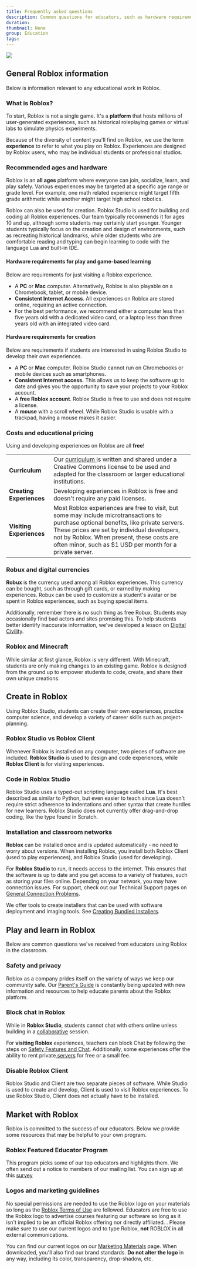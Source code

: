 ```yaml
---
title: Frequently asked questions
description: Common questions for educators, such as hardware requirements, costs associated, and suggested age ranges.
duration:
thumbnail: None
group: Education
tags:
---
```


<img src="../../assets/education/stock-graphics/hero-spaceStudents.jpg" />

## General Roblox information

Below is information relevant to any educational work in Roblox.

### What is Roblox?

To start, Roblox is not a single game. It's a **platform** that hosts millions of user-generated experiences, such as historical roleplaying games or virtual labs to simulate physics experiments.

Because of the diversity of content you'll find on Roblox, we use the term **experience** to refer to what you play on Roblox. Experiences are designed by Roblox users, who may be individual students or professional studios.

### Recommended ages and hardware

Roblox is an **all ages** platform where everyone can join, socialize, learn, and play safely. Various experiences may be targeted at a specific age range or grade level. For example, one math related experience might target fifth grade arithmetic while another might target high school robotics.

Roblox can also be used for creation. Roblox Studio is used for building and coding all Roblox experiences. Our team typically recommends it for ages 10 and up, although some students may certainly start younger. Younger students typically focus on the creation and design of environments, such as recreating historical landmarks, while older students who are comfortable reading and typing can begin learning to code with the language Lua and built-in IDE.

#### Hardware requirements for play and game-based learning

Below are requirements for just visiting a Roblox experience.

- A **PC** or **Mac** computer. Alternatively, Roblox is also playable on a Chromebook, tablet, or mobile device.
- **Consistent Internet Access**. All experiences on Roblox are stored online, requiring an active connection.
- For the best performance, we recommend either a computer less than five years old with a dedicated video card, or a laptop less than three years old with an integrated video card.

#### Hardware requirements for creation

Below are requirements if students are interested in using Roblox Studio to develop their own experiences.

- A **PC** or **Mac** computer. Roblox Studio cannot run on Chromebooks or mobile devices such as smartphones.
- **Consistent Internet access.** This allows us to keep the software up to date and gives you the opportunity to save your projects to your Roblox account.
- A **free Roblox account**. Roblox Studio is free to use and does not require a license.
- A **mouse** with a scroll wheel. While Roblox Studio is usable with a trackpad, having a mouse makes it easier.

### Costs and educational pricing

Using and developing experiences on Roblox are all **free**!

<table>
<tbody>
<tr>
<td>
<strong>Curriculum</strong>
</td>
<td>
Our <a href="../../education/support/education-content.md">curriculum </a>is written and shared under a Creative Commons license to be used and adapted for the classroom or larger educational institutions.
</td>
</tr>

<tr>
<td>
<strong>Creating Experiences</strong>
</td>
<td>
Developing experiences in Roblox is free and doesn't require any paid licenses.
</td>
</tr>

<tr>
<td>
<strong>Visiting Experiences</strong>
</td>
<td>
Most Roblox experiences are free to visit, but some may include microtransactions to purchase optional benefits, like private servers. These prices are set by individual developers, not by Roblox. When present, these costs are often minor, such as $1 USD per month for a private server.
</td>
</tr>
</tbody>
</table>

### Robux and digital currencies

**Robux** is the currency used among all Roblox experiences. This currency can be bought, such as through gift cards, or earned by making experiences. Robux can be used to customize a student's avatar or be spent in Roblox experiences, such as buying special items.

Additionally, remember there is no such thing as free Robux. Students may occasionally find bad actors and sites promising this. To help students better identify inaccurate information, we've developed a lesson on <a href="../../education/resources/intro-to-digital-civility.md">Digital Civility</a>.

### Roblox and Minecraft

While similar at first glance, Roblox is very different. With Minecraft, students are only making changes to an existing game. Roblox is designed from the ground up to empower students to code, create, and share their own unique creations.

## Create in Roblox

Using Roblox Studio, students can create their own experiences, practice computer science, and develop a variety of career skills such as project-planning.

### Roblox Studio vs Roblox Client

Whenever Roblox is installed on any computer, two pieces of software are included. **Roblox Studio** is used to design and code experiences, while **Roblox Client** is for visiting experiences.

### Code in Roblox Studio

Roblox Studio uses a typed-out scripting language called **Lua**. It's best described as similar to Python, but even easier to teach since Lua doesn't require strict adherence to indentations and other syntax that create hurdles for new learners. Roblox Studio does not currently offer drag-and-drop coding, like the type found in Scratch.

### Installation and classroom networks

**Roblox** can be installed once and is updated automatically - no need to worry about versions. When installing Roblox, you install both Roblox Client (used to play experiences), and Roblox Studio (used for developing).

For **Roblox Studio** to run, it needs access to the internet. This ensures that the software is up to date and you get access to a variety of features, such as storing your files online. Depending on your network, you may have connection issues. For support, check out our Technical Support pages on <a href="https://en.help.roblox.com/hc/en-us/articles/203312880">General Connection Problems</a>.

We offer tools to create installers that can be used with software deployment and imaging tools. See [Creating Bundled Installers](../../education/support/creating-bundled-installers.md).

## Play and learn in Roblox

Below are common questions we've received from educators using Roblox in the classroom.

### Safety and privacy

Roblox as a company prides itself on the variety of ways we keep our community safe. Our <a href="https://corp.roblox.com/parents/">Parent's Guide</a> is constantly being updated with new information and resources to help educate parents about the Roblox platform.

### Block chat in Roblox

While in **Roblox Studio**, students cannot chat with others online unless building in a [collaborative](../../projects/collaboration.md) session.

For **visiting Roblox** experiences, teachers can block Chat by following the steps on <a href="https://en.help.roblox.com/hc/en-us/articles/203313120-Safety-Features-Chat-Privacy-Filtering">Safety Features and Chat</a>. Additionally, some experiences offer the ability to rent private<a href="../../education/support/private-servers-for-classroom-use.md"> servers</a> for free or a small fee.

### Disable Roblox Client

Roblox Studio and Client are two separate pieces of software. While Studio is used to create and develop, Client is used to visit Roblox experiences. To use Roblox Studio, Client does not actually have to be installed.

## Market with Roblox

Roblox is committed to the success of our educators. Below we provide some resources that may be helpful to your own program.

### Roblox Featured Educator Program

This program picks some of our top educators and highlights them. We often send out a notice to members of our mailing list. You can sign up at this [survey](https://roblox.qualtrics.com/jfe/form/SV_3wmxTflT51MQDPM)

### Logos and marketing guidelines

No special permissions are needed to use the Roblox logo on your materials so long as the <a href="https://en.help.roblox.com/hc/en-us/articles/115004647846-Roblox-Terms-of-Use">Roblox Terms of Use</a> are followed. Educators are free to use the Roblox logo to advertise courses featuring our software so long as it isn't implied to be an official Roblox offering nor directly affiliated. . Please make sure to use our current logos and to type Roblox, **not** ROBLOX in all external communications.

You can find our current logos on our <a href="../../education/resources/marketing-materials.md">Marketing Materials</a> page. When downloaded, you'll also find our brand standards. **Do not alter the logo** in any way, including its color, transparency, drop-shadow, etc.
